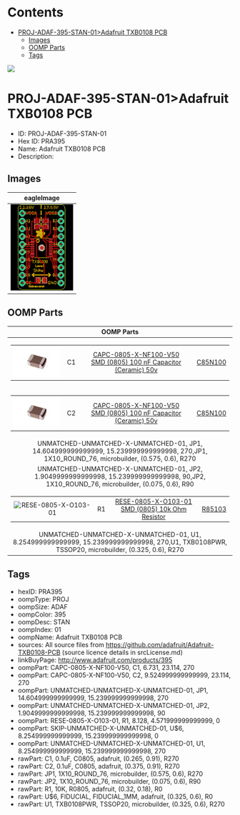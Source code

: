 



Contents
========

* [PROJ-ADAF-395-STAN-01>Adafruit TXB0108 PCB](#proj-adaf-395-stan-01adafruit-txb0108-pcb)
	* [Images](#images)
	* [OOMP Parts](#oomp-parts)
	* [Tags](#tags)
  
![][im]
# PROJ-ADAF-395-STAN-01>Adafruit TXB0108 PCB

- ID: PROJ-ADAF-395-STAN-01
- Hex ID: PRA395
- Name: Adafruit TXB0108 PCB
- Description: 

## Images
  
  

|eagleImage|
| :---: |
|[![eagleImage](eagleImage_140.png)](eagleImage_600.png)|

## OOMP Parts
  

|OOMP Parts|
| :---: |
|<table><tr><td>![CAPC-0805-X-NF100-V50](https://raw.githubusercontent.com/oomlout/oomlout_OOMP_parts/main/CAPC-0805-X-NF100-V50/image_140.jpg)</td><td> C1</td><td>[CAPC-0805-X-NF100-V50<br>SMD (0805) 100 nF Capacitor (Ceramic) 50v](https://github.com/oomlout/oomlout_OOMP_parts/tree/main/CAPC-0805-X-NF100-V50/)</td><td>[C85N100](https://github.com/oomlout/oomlout_OOMP_parts/tree/main/CAPC-0805-X-NF100-V50/)</td></tr></table>|
|<table><tr><td>![CAPC-0805-X-NF100-V50](https://raw.githubusercontent.com/oomlout/oomlout_OOMP_parts/main/CAPC-0805-X-NF100-V50/image_140.jpg)</td><td> C2</td><td>[CAPC-0805-X-NF100-V50<br>SMD (0805) 100 nF Capacitor (Ceramic) 50v](https://github.com/oomlout/oomlout_OOMP_parts/tree/main/CAPC-0805-X-NF100-V50/)</td><td>[C85N100](https://github.com/oomlout/oomlout_OOMP_parts/tree/main/CAPC-0805-X-NF100-V50/)</td></tr></table>|
|UNMATCHED-UNMATCHED-X-UNMATCHED-01, JP1, 14.604999999999999, 15.239999999999998, 270,JP1, 1X10_ROUND_76, microbuilder, (0.575, 0.6), R270|
|UNMATCHED-UNMATCHED-X-UNMATCHED-01, JP2, 1.9049999999999998, 15.239999999999998, 90,JP2, 1X10_ROUND_76, microbuilder, (0.075, 0.6), R90|
|<table><tr><td>![RESE-0805-X-O103-01](https://raw.githubusercontent.com/oomlout/oomlout_OOMP_parts/main/RESE-0805-X-O103-01/image_140.jpg)</td><td> R1</td><td>[RESE-0805-X-O103-01<br>SMD (0805) 10k Ohm Resistor](https://github.com/oomlout/oomlout_OOMP_parts/tree/main/RESE-0805-X-O103-01/)</td><td>[R85103](https://github.com/oomlout/oomlout_OOMP_parts/tree/main/RESE-0805-X-O103-01/)</td></tr></table>|
|UNMATCHED-UNMATCHED-X-UNMATCHED-01, U1, 8.254999999999999, 15.239999999999998, 270,U1, TXB0108PWR, TSSOP20, microbuilder, (0.325, 0.6), R270|

## Tags

- hexID: PRA395
- oompType: PROJ
- oompSize: ADAF
- oompColor: 395
- oompDesc: STAN
- oompIndex: 01
- oompName: Adafruit TXB0108 PCB
- sources: All source files from https://github.com/adafruit/Adafruit-TXB0108-PCB (source licence details in srcLicense.md)
- linkBuyPage: http://www.adafruit.com/products/395
- oompPart: CAPC-0805-X-NF100-V50, C1, 6.731, 23.114, 270
- oompPart: CAPC-0805-X-NF100-V50, C2, 9.524999999999999, 23.114, 270
- oompPart: UNMATCHED-UNMATCHED-X-UNMATCHED-01, JP1, 14.604999999999999, 15.239999999999998, 270
- oompPart: UNMATCHED-UNMATCHED-X-UNMATCHED-01, JP2, 1.9049999999999998, 15.239999999999998, 90
- oompPart: RESE-0805-X-O103-01, R1, 8.128, 4.571999999999999, 0
- oompPart: SKIP-UNMATCHED-X-UNMATCHED-01, U$6, 8.254999999999999, 15.239999999999998, 0
- oompPart: UNMATCHED-UNMATCHED-X-UNMATCHED-01, U1, 8.254999999999999, 15.239999999999998, 270
- rawPart: C1, 0.1uF, C0805, adafruit, (0.265, 0.91), R270
- rawPart: C2, 0.1uF, C0805, adafruit, (0.375, 0.91), R270
- rawPart: JP1, 1X10_ROUND_76, microbuilder, (0.575, 0.6), R270
- rawPart: JP2, 1X10_ROUND_76, microbuilder, (0.075, 0.6), R90
- rawPart: R1, 10K, R0805, adafruit, (0.32, 0.18), R0
- rawPart: U$6, FIDUCIAL, FIDUCIAL_1MM, adafruit, (0.325, 0.6), R0
- rawPart: U1, TXB0108PWR, TSSOP20, microbuilder, (0.325, 0.6), R270



[im]: eagleImage_450.png
